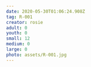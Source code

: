```yaml
---
date: 2020-05-30T01:06:24.908Z
tag: R-001
creator: rosie
adult: 0
youth: 0
small: 12
medium: 0
large: 0
photo: assets/R-001.jpg
---
```


